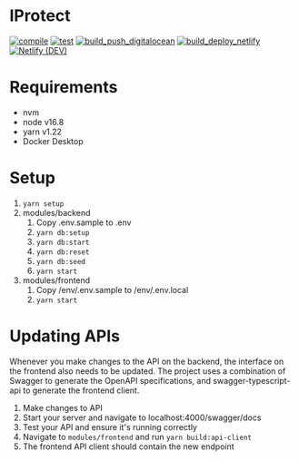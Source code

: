 # IProtect

[![compile](https://github.com/es-lynn/ip-protect/actions/workflows/compile.yml/badge.svg)](https://github.com/es-lynn/ip-protect/actions/workflows/compile.yml)
[![test](https://github.com/es-lynn/ip-protect/actions/workflows/test.yml/badge.svg)](https://github.com/es-lynn/ip-protect/actions/workflows/test.yml)
[![build_push_digitalocean](https://github.com/es-lynn/ip-protect-hackweek/actions/workflows/build-push-digitalocean.yml/badge.svg)](https://github.com/es-lynn/ip-protect-hackweek/actions/workflows/build-push-digitalocean.yml)
[![build_deploy_netlify](https://github.com/es-lynn/ip-protect-hackweek/actions/workflows/build-deploy-netlify.yml/badge.svg)](https://github.com/es-lynn/ip-protect-hackweek/actions/workflows/build-deploy-netlify.yml)
[![Netlify (DEV)](https://api.netlify.com/api/v1/badges/5f75da4d-6d21-4e9f-b849-b544d8483cdb/deploy-status)](https://app.netlify.com/sites/dev-iprotect/deploys)

# Requirements

- nvm
- node v16.8
- yarn v1.22
- Docker Desktop

# Setup

1. `yarn setup`
2. modules/backend
   1. Copy .env.sample to .env
   2. `yarn db:setup`
   3. `yarn db:start`
   4. `yarn db:reset`
   5. `yarn db:seed`
   6. `yarn start` 
3. modules/frontend
   1. Copy /env/.env.sample to /env/.env.local
   2. `yarn start`

# Updating APIs

Whenever you make changes to the API on the backend, the interface on the frontend also needs to be updated. The project uses a combination of Swagger to generate the OpenAPI specifications, and swagger-typescript-api to generate the frontend client.

1. Make changes to API
2. Start your server and navigate to localhost:4000/swagger/docs
3. Test your API and ensure it's running correctly
4. Navigate to `modules/frontend` and run `yarn build:api-client`
5. The frontend API client should contain the new endpoint

